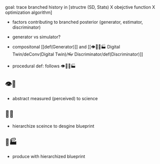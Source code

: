 goal: trace branched history in [structre (SD, Stats) X obejctive function X optimization algorithm]
- factors contributing to branched posterior (generator, estimator, discriminator)

- generator vs simulator?
- compositonal [[def(Generator)]] and [[👁🧠🌲🏭 Digital Twin/deConv(Digital Twin)/👓 Discriminator/def(Discriminator)]]
- procedural def: follows 👁🧠🌲🏭 
## 👁🧠
- abstract measured (perceived) to science
## 🧠🌲
- hierarchize sceince to desgine blueprint
## 🌲🏭 

- produce with hierarchized blueprint